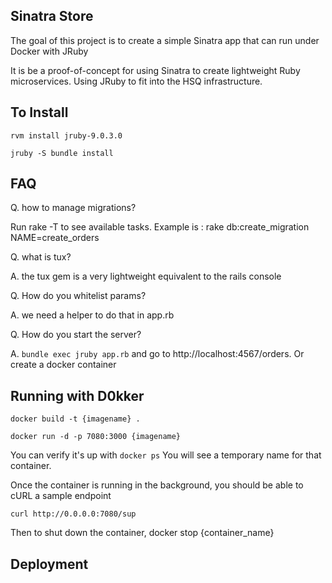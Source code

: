 ## Sinatra Store ##
The goal of this project is to create a simple Sinatra app that can run under Docker with JRuby

It is be a proof-of-concept for using Sinatra to create lightweight Ruby microservices. Using JRuby to fit into the HSQ infrastructure.

## To Install ##

`rvm install jruby-9.0.3.0`

`jruby -S bundle install`

## FAQ ##

Q. how to manage migrations?

Run rake -T to see available tasks. Example is : rake db:create_migration NAME=create_orders

Q. what is tux?

A. the tux gem is a very lightweight equivalent to the rails console

Q. How do you whitelist params?

A. we need a helper to do that in app.rb

Q. How do you start the server?

A. `bundle exec jruby app.rb` and go to http://localhost:4567/orders. Or create a docker container

## Running with D0kker ##

`docker build -t {imagename} .`

`docker run -d -p 7080:3000 {imagename}`

You can verify it's up with `docker ps` You will see a temporary name for that container.

Once the container is running in the background, you should be able to cURL a sample endpoint

`curl http://0.0.0.0:7080/sup`


Then to shut down the container, docker stop {container_name}
## Deployment ##
